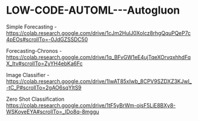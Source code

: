 # LOW-CODE-AUTOML---Autogluon

Simple Forecasting -
https://colab.research.google.com/drive/1cJm2HulJ0Xolcz8rhgQquPQeP7c4pEOs#scrollTo=-0JdGZSSDC50

Forecasting-Chronos - 
https://colab.research.google.com/drive/1q_BFvGW1eE4ujTqeXOrvqxhhdFqX_Itv#scrollTo=ZyYH4ebKa6Fc

Image Classifier - 
https://colab.research.google.com/drive/1lwAT85xIwb_8CPV9SZDXZ3KJwI_-tC_P#scrollTo=2gAO6sqYltS9

Zero Shot Classification
https://colab.research.google.com/drive/1tF5yBrWm-ojsF5LiE8BXy8-WSKoyeEYA#scrollTo=_IDo8q-8mggu
